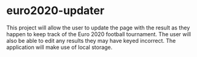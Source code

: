# euro2020-updater
This project will allow the user to update the page with the result as they happen to keep track of the Euro 2020 football tournament.
The user will also be able to edit any results they may have keyed incorrect.
The application will make use of local storage.
